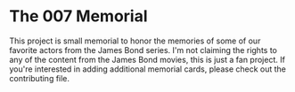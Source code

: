 # The 007 Memorial
This project is small memorial to honor the memories of some of our favorite actors from the James Bond series. I'm not claiming the rights to any of the content from the James Bond movies, this is just a fan project. If you're interested in adding additional memorial cards, please check out the contributing file. 